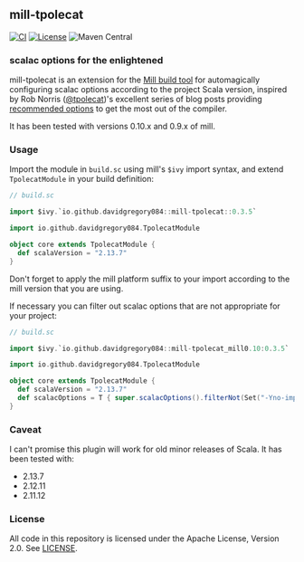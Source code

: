## mill-tpolecat

[![CI](https://github.com/DavidGregory084/mill-tpolecat/actions/workflows/ci.yml/badge.svg?branch=main)](https://github.com/DavidGregory084/mill-tpolecat/actions/workflows/ci.yml)
[![License](https://img.shields.io/github/license/DavidGregory084/mill-tpolecat.svg)](https://opensource.org/licenses/Apache-2.0)
![Maven Central](https://img.shields.io/maven-central/v/io.github.davidgregory084/mill-tpolecat_mill0.10_2.13)

### scalac options for the enlightened

mill-tpolecat is an extension for the [Mill build tool](https://github.com/lihaoyi/mill/) for automagically configuring scalac options according to the project Scala version, inspired by Rob Norris ([@tpolecat](https://github.com/tpolecat))'s excellent series of blog posts providing [recommended options](https://tpolecat.github.io/2017/04/25/scalac-flags.html) to get the most out of the compiler.

It has been tested with versions 0.10.x and 0.9.x of mill.

### Usage

Import the module in `build.sc` using mill's `$ivy` import syntax, and extend `TpolecatModule` in your build definition:

```scala
// build.sc

import $ivy.`io.github.davidgregory084::mill-tpolecat::0.3.5`

import io.github.davidgregory084.TpolecatModule

object core extends TpolecatModule {
  def scalaVersion = "2.13.7"
}
```

Don't forget to apply the mill platform suffix to your import according to the mill version that you are using.

If necessary you can filter out scalac options that are not appropriate for your project:

```scala
// build.sc

import $ivy.`io.github.davidgregory084::mill-tpolecat_mill0.10:0.3.5`

import io.github.davidgregory084.TpolecatModule

object core extends TpolecatModule {
  def scalaVersion = "2.13.7"
  def scalacOptions = T { super.scalacOptions().filterNot(Set("-Yno-imports")) }
}
```

### Caveat

I can't promise this plugin will work for old minor releases of Scala. It has been tested with:

* 2.13.7
* 2.12.11
* 2.11.12

### License

All code in this repository is licensed under the Apache License, Version 2.0.  See [LICENSE](./LICENSE).
